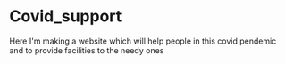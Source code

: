# Covid_support
Here I'm making a website which will help people in this covid pendemic and to provide facilities to the needy ones
